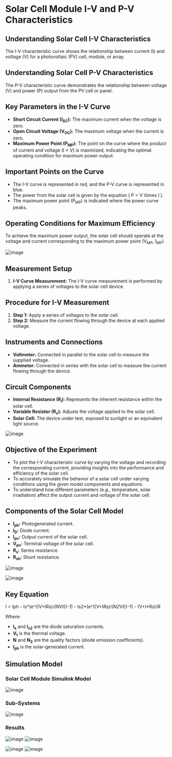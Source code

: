 # Solar Cell Module I-V and P-V Characteristics

## Understanding Solar Cell I-V Characteristics

The I-V characteristic curve shows the relationship between current (I) and voltage (V) for a photovoltaic (PV) cell, module, or array.

## Understanding Solar Cell P-V Characteristics

The P-V characteristic curve demonstrates the relationship between voltage (V) and power (P) output from the PV cell or panel.

## Key Parameters in the I-V Curve

- **Short Circuit Current (I<sub>SC</sub>):** The maximum current when the voltage is zero.
- **Open Circuit Voltage (V<sub>OC</sub>):** The maximum voltage when the current is zero.
- **Maximum Power Point (P<sub>MP</sub>):** The point on the curve where the product of current and voltage (I × V) is maximized, indicating the optimal operating condition for maximum power output.

## Important Points on the Curve

- The I-V curve is represented in red, and the P-V curve is represented in blue.
- The power from the solar cell is given by the equation \( P = V \times I \).
- The maximum power point (P<sub>MP</sub>) is indicated where the power curve peaks.

## Operating Conditions for Maximum Efficiency

To achieve the maximum power output, the solar cell should operate at the voltage and current corresponding to the maximum power point (V<sub>MP</sub>, I<sub>MP</sub>).

![image](https://github.com/user-attachments/assets/69989189-11ec-4639-be56-75025c13db36)

## Measurement Setup

1. **I-V Curve Measurement:** The I-V curve measurement is performed by applying a series of voltages to the solar cell device.

## Procedure for I-V Measurement

1. **Step 1:** Apply a series of voltages to the solar cell.
2. **Step 2:** Measure the current flowing through the device at each applied voltage.

## Instruments and Connections

- **Voltmeter:** Connected in parallel to the solar cell to measure the supplied voltage.
- **Ammeter:** Connected in series with the solar cell to measure the current flowing through the device.

## Circuit Components

- **Internal Resistance (R<sub>i</sub>):** Represents the inherent resistance within the solar cell.
- **Variable Resistor (R<sub>v</sub>):** Adjusts the voltage applied to the solar cell.
- **Solar Cell:** The device under test, exposed to sunlight or an equivalent light source.

![image](https://github.com/user-attachments/assets/6357f58f-fc1d-4787-9877-a16c5ed7cc31)

## Objective of the Experiment

- To plot the I-V characteristic curve by varying the voltage and recording the corresponding current, providing insights into the performance and efficiency of the solar cell.
- To accurately simulate the behavior of a solar cell under varying conditions using the given model components and equations.
- To understand how different parameters (e.g., temperature, solar irradiation) affect the output current and voltage of the solar cell.

## Components of the Solar Cell Model

- **I<sub>ph</sub>:** Photogenerated current.
- **I<sub>D</sub>:** Diode current.
- **I<sub>pv</sub>:** Output current of the solar cell.
- **V<sub>pv</sub>:** Terminal voltage of the solar cell.
- **R<sub>s</sub>:** Series resistance.
- **R<sub>sh</sub>:** Shunt resistance.
  
![image](https://github.com/user-attachments/assets/5dfc1a22-de50-4e2b-a32f-438138e4a048)

![image](https://github.com/user-attachments/assets/de65e372-cad8-4109-83fe-7b9232e7eb61)

## Key Equation

 I = Iph - Is*(e^((V+I*Rs)/(N*Vt))-1) - Is2*(e^((V+I*Rs)/(N2*Vt))-1) - (V+I*Rs)/R

Where:
- **I<sub>s</sub>** and **I<sub>s2</sub>** are the diode saturation currents.
- **V<sub>t</sub>** is the thermal voltage.
- **N** and **N<sub>2</sub>** are the quality factors (diode emission coefficients).
- **I<sub>ph</sub>** is the solar-generated current.

## Simulation Model

### Solar Cell Module Simulink Model

![image](https://github.com/user-attachments/assets/eda9cae2-8902-4c67-9668-9d67f26eb1c6)

### Sub-Systems

![image](https://github.com/user-attachments/assets/b61ff608-2810-4abc-949f-c944557a4a8b)

### Results

![image](https://github.com/user-attachments/assets/4687ecc3-f7e0-48ec-ac8b-db2ed20a71d4)
![image](https://github.com/user-attachments/assets/075da6ca-30ab-4b6b-ab03-24f7a3019dd2)

![image](https://github.com/user-attachments/assets/4992d475-ce58-4fe5-9e1b-d750796d2efc)
![image](https://github.com/user-attachments/assets/074b39d0-18ab-4032-be98-2e07b8f6111e)




